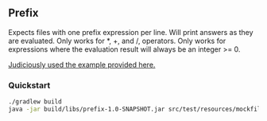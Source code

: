 ## Prefix

Expects files with one prefix expression per line. 
Will print answers as they are evaluated. Only works for *, +, and /, operators. 
Only works for expressions where the evaluation result will always be an integer >= 0.


[Judiciously used the example provided here.](https://www.geeksforgeeks.org/evaluation-prefix-expressions/)



### Quickstart
```bash
./gradlew build
java -jar build/libs/prefix-1.0-SNAPSHOT.jar src/test/resources/mockfile
```